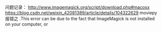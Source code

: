 问题记录：
http://www.imagemagick.org/script/download.php#macosx
https://blog.csdn.net/weixin_42081389/article/details/104322629
moviepy报错之 .This error can be due to the fact that ImageMagick is not installed on your computer, or